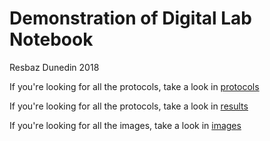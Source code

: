 
# Demonstration of Digital Lab Notebook

Resbaz Dunedin 2018

If you're looking for all the protocols, take a look in [protocols](/protocols)

If you're looking for all the protocols, take a look in [results](/Results)

If you're looking for all the images, take a look in [images](/images)
